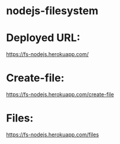 # nodejs-filesystem

# Deployed URL:
https://fs-nodejs.herokuapp.com/

# Create-file:
https://fs-nodejs.herokuapp.com/create-file

# Files:
https://fs-nodejs.herokuapp.com/files
